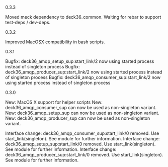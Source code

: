 0.3.3

Moved meck dependency to deck36_common. Waiting for rebar to support test-deps / dev-deps. 

0.3.2

Improved MacOSX compatibility in bash scripts.

0.3.1

Bugfix: deck36_amqp_setup_sup:start_link/2 now using started process instead of singleton process
Bugfix: deck36_amqp_producer_sup:start_link/2 now using started process instead of singleton process
Bugfix: deck36_amqp_consumer_sup:start_link/2 now using started process instead of singleton process

0.3.0

New: MacOS X support for helper scripts
New: deck36_amqp_consumer_sup can now be used as non-singleton variant.
New: deck36_amqp_setup_sup can now be used as non-singleton variant.
New: deck36_amqp_producer_sup can now be used as non-singleton variant.

Interface change: deck36_amqp_consumer_sup:start_link/0 removed. Use start_link(singleton). See module for further information. 
Interface change: deck36_amqp_setup_sup:start_link/0 removed. Use start_link(singleton). See module for further information. 
Interface change: deck36_amqp_producer_sup:start_link/0 removed. Use start_link(singleton). See module for further information. 

